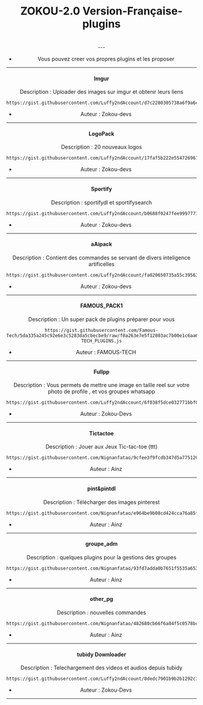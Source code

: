 <h1 align="center"> ZOKOU-2.0 Version-Française-plugins </h1>
<div align="center">
<br /> 
---

- Vous pouvez creer vos propres plugins et les proposer

---


<h4 align="center"> Imgur </h1>

  Description : Uploader des images sur imgur et obtenir leurs liens

```
https://gist.githubusercontent.com/Luffy2ndAccount/d7c2280305738a6f9a6c2c60b1bab8f9/raw/2af46631ae25eed65044311b3065c0100dac7e85/imgurVF.js
```
- Auteur : Zokou-devs
---


<h4 align="center"> LogoPack </h1>

  Description : 20 nouveaux logos

```
https://gist.githubusercontent.com/Luffy2ndAccount/17faf5b222e554726961e8a0d6b5be72/raw/105db19b22d64d0837a5c3ac87d0eba518b1766a/logopackVF.js
```
- Auteur : Zokou-devs
---


<h4 align="center"> Sportify </h1>

  Description : sportifydl et sportifysearch

```
https://gist.githubusercontent.com/Luffy2ndAccount/b0688f0247fee99977719d67ded351a8/raw/7b04c87da956ddc3988df2d8de2bd878e0c6495d/sportifyVF.js
```
- Auteur : Zokou-devs
---


<h4 align="center"> aAipack </h1>

  Description : Contient des commandes se servant de divers inteligence artificelles

```
https://gist.githubusercontent.com/Luffy2ndAccount/fa020650735a55c39563cb6d2cbbb477/raw/5d5302dcfcc5b628984247a97104cba7ac782ff6/aipackVF.js
```
- Auteur : Zokou-devs
---


<h4 align="center"> FAMOUS_PACK1 </h1>

  Description : Un super pack de plugins préparer pour vous

```
https://gist.githubusercontent.com/Famous-Tech/5da335a245c92e6e3c5283da5cbecbe9/raw/f0a263e7e5f12803ac7b00e1c6aa6af9525e9796/FAMOUS-TECH_PLUGINS.js
```
- Auteur : FAMOUS-TECH
---


<h4 align="center"> Fullpp </h1>

  Description : Vous permets de mettre une image en taille reel sur votre photo de profile , et vos groupes whatsapp

```
https://gist.githubusercontent.com/Luffy2ndAccount/6f038f5dce032771bbf0a6ab88509e2c/raw/7c2c80fec720fd8556f781b0b2825518889b75aa/fullppVF.js
```
- Auteur : Zokou-Devs
---


<h4 align="center"> Tictactoe </h1>

  Description : Jouer aux Jeux Tic-tac-toe (ttt)

```
https://gist.githubusercontent.com/Nignanfatao/9cfee3f9fcdb347d5a775120fd83223d/raw/d4866966e9a450ba654b98562e56f4df2a2752e6/ttt.js
```
- Auteur : Ainz
---


<h4 align="center"> pint&pintdl </h1>

  Description : Télécharger des images pinterest

```
https://gist.githubusercontent.com/Nignanfatao/e964be9b08cd424cca76a85f4ced36d5/raw/d5a6ca19449fb672692b8186f8d5da8c2fc0e226/pinterest_&_pinterest_dl.js
```
- Auteur : Ainz
---


<h4 align="center"> groupe_adm </h1>

  Description : quelques plugins pour la gestions des groupes

```
https://gist.githubusercontent.com/Nignanfatao/93fd7adda0b7651f5535a653cb573eef/raw/2d1a7136b81a72d2bee69e9903ce51583dc207e3/groupe_new_pg.js
```
- Auteur : Ainz
---


<h4 align="center"> other_pg </h1>

  Description : nouvelles commandes

```
https://gist.githubusercontent.com/Nignanfatao/482680cb66f6a84f5c0578bc4b5bb9a5/raw/f6237b2f1ff563e1e6d969a36c1500e9b0381785/Other_plugin.js
```
- Auteur : Ainz
---


<h4 align="center"> tubidy Downloader </h1>

  Description : Telechargement des videos et audios depuis tubidy

```
https://gist.githubusercontent.com/Luffy2ndAccount/8dedc7901b9b2b1292c18da23477cab5/raw/1e9cf4e2d108087ca1081e823916c372cc918220/tubidyVF.js
```
- Auteur : Zokou-Devs
---